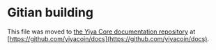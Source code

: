 Gitian building
================

This file was moved to [the Yiya Core documentation repository](https://github.com/yiyacoin/docs/blob/master/gitian-building.md) at [https://github.com/yiyacoin/docs](https://github.com/yiyacoin/docs).
